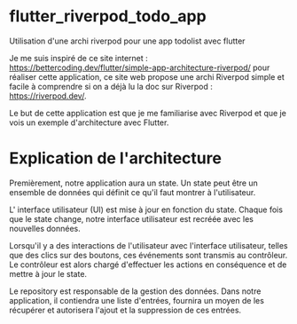 # flutter_riverpod_todo_app

Utilisation d'une archi riverpod pour une app todolist avec flutter 

Je me suis inspiré de ce site internet :
https://bettercoding.dev/flutter/simple-app-architecture-riverpod/
pour réaliser cette application, ce site web propose une archi
Riverpod simple et facile à comprendre si on a déjà lu la doc sur 
Riverpod : https://riverpod.dev/.

Le but de cette application est que je me familiarise avec Riverpod
et que je vois un exemple d'architecture avec Flutter.

# Explication de l'architecture

Premièrement, notre application aura un state. Un state peut être
un ensemble de données qui définit ce qu'il faut montrer à
l'utilisateur.

L' interface utilisateur (UI) est mise à jour en fonction du state.
Chaque fois que le state change, notre interface utilisateur est
recréée avec les nouvelles données.

Lorsqu'il y a des interactions de l'utilisateur avec l'interface
utilisateur, telles que des clics sur des boutons, ces événements
sont transmis au contrôleur. Le contrôleur est alors chargé
d'effectuer les actions en conséquence et de mettre à jour le state.

Le repository est responsable de la gestion des données.
Dans notre application, il contiendra une liste d'entrées,
fournira un moyen de les récupérer et autorisera l'ajout
et la suppression de ces entrées.